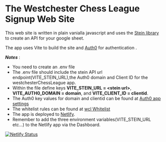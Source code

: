 # The Westchester Chess League Signup Web Site

This web site is written in plain vanialla javascript and uses
the [Stein library](https://steinhq.com/) to create an API
for your google sheet.

The app uses Vite to build the site and [Auth0](https://manage.auth0.com/dashboard/us/movieapi/) for authentication .

**_Notes_** :

-   You need to create an .env file
-   The .env file should include the stein API url endpoint(VITE_STEIN_URL),the Auth0 domain and Client ID for the westchesterChessLeague app.
-   Within the file define keys **VITE_STEIN_URL = \<stein url\>**, **VITE_AUTH0_DOMAIN = domain**, and **VITE_CLIENT_ID = clientid**.
-   The Auth0 key values for domain and clientid can be found at [Auth0 app settings](https://manage.auth0.com/dashboard/us/movieapi/applications/OQqFGJzX4JiUOu3UYCvHVY5IGoSWm5LT/settings)
-   The whitelist rules can be found at [wcl Whitelist](https://manage.auth0.com/dashboard/us/movieapi/rules/rul_jXCQ2rOnfmFmqtdn)
-   The app is deployed to [Netlify](https://app.netlify.com/teams/akillian90/overview).
-   Remember to add the three environment variables(VITE_STEIN_URL etc...) to the Netlify app via the Dashboard.

[![Netlify Status](https://api.netlify.com/api/v1/badges/5dd5095a-b5c5-45fc-a2f9-d09df51cb7ce/deploy-status)](https://app.netlify.com/sites/weschessleague/deploys)
